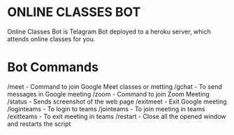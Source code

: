 # ONLINE CLASSES BOT
Online Classes Bot is Telagram Bot deployed to a heroku server, which attends online classes for you.

# Bot Commands
/meet - Command to join Google Meet classes or metting
/gchat - To send messages in Google meeting
/zoom - Command to join Zoom Meeting
/status - Sends screenshot of the web page
/exitmeet - Exit Google meeting
/loginteams - To login to teams
/jointeams - To join meeting in teams
/exitteams - To exit meeting in teams
/restart - Close all the opened window and restarts the script
